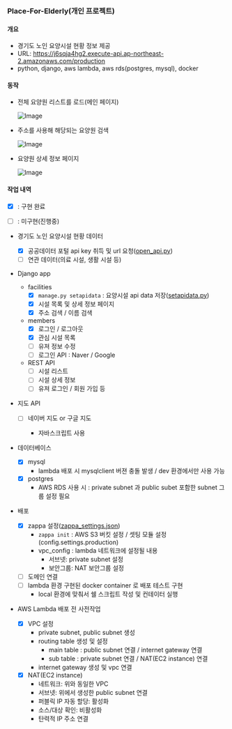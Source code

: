### Place-For-Elderly(개인 프로젝트)

#### 개요

- 경기도 노인 요양시설 현황 정보 제공
- URL: https://j6sqja4hg2.execute-api.ap-northeast-2.amazonaws.com/production 
- python, django, aws lambda, aws rds(postgres, mysql), docker

#### 동작

- 전체 요양원 리스트를 로드(메인 페이지)

  ![Image](https://github.com/kimdohwan/MyStudy/blob/master/project/images/elderly/main.png)

- 주소를 사용해 해당되는 요양원 검색

  ![Image](https://github.com/kimdohwan/MyStudy/blob/master/project/images/elderly/search.png)

- 요양원 상세 정보 페이지

  ![Image](https://github.com/kimdohwan/MyStudy/blob/master/project/images/elderly/detail.png)

#### 작업 내역

- [x] : 구현 완료 

- [ ] : 미구현(진행중)



- 경기도 노인 요양시설 현황 데이터 
  - [x] 공공데이터 포털 api key 취득 및 url 요청([open_api.py](https://github.com/kimdohwan/Place-For-Elderly/blob/master/app/open_api/recuperation_facility.py))
  - [ ] 연관 데이터(의료 시설, 생활 시설 등) 
- Django app
  - facilities
    - [x] ```manage.py setapidata``` : 요양시설 api data 저장([setapidata.py](https://github.com/kimdohwan/Place-For-Elderly/blob/master/app/facilities/management/commands/setapidata.py))
    - [x] 시설 목록 및 상세 정보 페이지
    - [x] 주소 검색 / 이름 검색
  - members
    - [x] 로그인 / 로그아웃
    - [x] 관심 시설 목록
    - [ ] 유져 정보 수정
    - [ ] 로그인 API : Naver / Google
  - REST API
    - [ ] 시설 리스트 
    - [ ] 시설 상세 정보
    - [ ] 유져 로그인 / 회원 가입 등
- 지도 API

  - [ ] 네이버 지도 or 구글 지도

    - 자바스크립트 사용
- 데이터베이스
  - [x] mysql
    - lambda 배포 시 mysqlclient 버젼 충돌 발생 / dev 환경에서만 사용 가능
  - [x] postgres
    - AWS RDS 사용 시 : private subnet 과 public subet 포함한 subnet 그룹 설정 필요
- 배포
  - [x] zappa 설정([zappa_settings.json](https://github.com/kimdohwan/Place-For-Elderly/blob/master/app/zappa_settings.json))
    - ```zappa init``` : AWS S3 버킷 설정 / 셋팅 모듈 설정(config.settings.production)
    - vpc_config : lambda 네트워크에 설정될 내용
      - 서브넷: private subnet 설정
      - 보안그룹: NAT 보안그룹 설정
  - [ ] 도메인 연결
  - [ ] lambda 환경 구현된 docker container 로 배포 테스트 구현
    - local 환경에 맞춰서 쉘 스크립트 작성 및 컨테이터 실행


- AWS Lambda 배포 전 사전작업
  - [x] VPC 설정
    - private subnet, public subnet 생성
    - routing table 생성 및 설정
      - main table : public subnet 연결 / internet gateway 연결
      - sub table : private subnet 연결 / NAT(EC2 instance) 연결
    - internet gateway 생성 및 vpc 연결
  - [x] NAT(EC2 instance)
    - 네트워크: 위와 동일한 VPC
    - 서브넷: 위에서 생성한 public subnet 연결
    - 퍼블릭 IP 자동 할당: 활성화
    - 소스/대상 확인: 비활성화
    - 탄력적 IP 주소 연결







